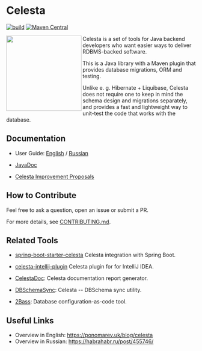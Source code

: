 # Celesta

[![build](https://github.com/CourseOrchestra/celesta/actions/workflows/main.yml/badge.svg)](https://github.com/CourseOrchestra/celesta/actions/workflows/main.yml)
[![Maven Central](https://maven-badges.herokuapp.com/maven-central/ru.curs/celesta-parent/badge.svg)](https://maven-badges.herokuapp.com/maven-central/ru.curs/celesta-parent)

<img align="left" src="celesta_duke.png" width="200px">

Celesta is a set of tools for Java backend developers who want easier ways to deliver RDBMS-backed software. 

This is a Java library with a Maven plugin that provides database migrations, ORM and testing. 

Unlike e. g. Hibernate + Liquibase, Celesta does not require one to keep in mind the schema design and migrations separately, and provides a fast and lightweight way to unit-test the code that works with the database.

## Documentation

* User Guide: [English](https://courseorchestra.github.io/celesta/en) / [Russian](https://courseorchestra.github.io/celesta/ru)

* [JavaDoc](https://courseorchestra.github.io/celesta/apidocs)

* [Celesta Improvement Proposals](https://courseorchestra.github.io/cip/)

## How to Contribute

Feel free to ask a question, open an issue or submit a PR.

For more details, see [CONTRIBUTING.md](CONTRIBUTING.md).

## Related Tools

* [spring-boot-starter-celesta](https://github.com/CourseOrchestra/spring-boot-starter-celesta) Celesta integration with Spring Boot.

* [celesta-intellij-plugin](https://github.com/CourseOrchestra/celesta-intellij-plugin) Celesta plugin for for IntelliJ IDEA.

* [CelestaDoc](https://github.com/CourseOrchestra/celestadoc): Celesta documentation report generator.	

* [DBSchemaSync](https://github.com/CourseOrchestra/dbschemasync): Celesta -- DBSchema sync utility.

* [2Bass](https://github.com/CourseOrchestra/2bass): Database configuration-as-code tool.


## Useful Links

* Overview in English: https://ponomarev.uk/blog/celesta
* Overview in Russian: https://habrahabr.ru/post/455746/
